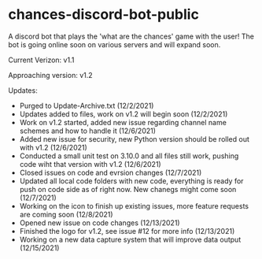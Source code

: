 # chances-discord-bot-public
A discord bot that plays the 'what are the chances' game with the user! The bot is going online soon on various servers and will expand soon.

Current Verizon: v1.1

Approaching version: v1.2

Updates:
- Purged to Update-Archive.txt (12/2/2021)
- Updates added to files, work on v1.2 will begin soon (12/2/2021)
- Work on v1.2 started, added new issue regarding channel name schemes and how to handle it (12/6/2021)
- Added new issue for security, new Python version should be rolled out with v1.2 (12/6/2021)
- Conducted a small unit test on 3.10.0 and all files still work, pushing code wiht that version with v1.2 (12/6/2021)
- Closed issues on code and evrsion changes (12/7/2021)
- Updated all local code folders with new code, everything is ready for push on code side as of right now. New chanegs might come soon (12/7/2021)
- Working on the icon to finish up existing issues, more feature requests are coming soon (12/8/2021)
- Opened new issue on code changes (12/13/2021)
- Finished the logo for v1.2, see issue #12 for more info (12/13/2021)
- Working on a new data capture system that will improve data output (12/15/2021)
